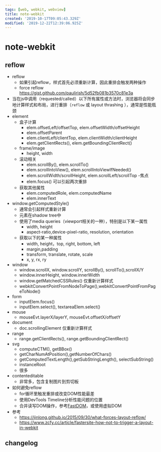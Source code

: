 ```yaml
---
tags: [web, webkit, webview]
title: note-webkit
created: '2019-10-17T09:05:43.329Z'
modified: '2019-12-22T12:39:06.925Z'
---
```


# note-webkit


## reflow
- reflow
    - 如果引起reflow，样式首先必须重新计算，因此重排会触发两种操作
    - force reflow https://gist.github.com/paulirish/5d52fb081b3570c81e3a
- 当在js中调用（requested/called）以下所有属性或方法时，浏览器将会同步地计算样式和布局，进行重排（`reflow` 或 layout thrashing ），通常是性能瓶颈
- element
    - 盒子计算
        - elem.offsetLeft/offsetTop, elem.offsetWidth/offsetHeight
        - elem.offsetParent
        - elem.clientLeft/clientTop, elem.clientWidth/clientHeight
        - elem.getClientRects(), elem.getBoundingClientRect()
    - frame/image
        - height, width
    - 滚动相关
        - elem.scrollBy(), elem.scrollTo()
        - elem.scrollIntoView(), elem.scrollIntoViewIfNeeded()
        - elem.scrollWidth/scrollHeight, elem.scrollLeft/scrollTop
    -焦点
        - elem.focus() 可以引起两次重排
    - 获取其他属性
        - elem.computedRole, elem.computedName
        - elem.innerText
- window.getComputedStyle()
    - 通常会引起样式重新计算
    - 元素在shadow tree中
    - 使用了media queries（viewport相关的一种），特别是以下某一属性
        - width, height
        - aspect-ratio,device-pixel-ratio, resolution, orientation
    - 获取以下的某一种属性
        - width, height，top, right, bottom, left
        - margin,padding
        - transform, translate, rotate, scale
        - x, y, rx, ry
- window
    - window.scrollX, window.scrollY, scrollBy(), scrollTo(),scrollX/Y
    - window.innerHeight, window.innerWidth
    - window.getMatchedCSSRules() 仅重新计算样式
    - webkitConvertPointFromNodeToPage(),webkitConvertPointFromPageToNode()
- form
    - inputElem.focus()
    - inputElem.select(), textareaElem.select()
- mouse
    - mouseEvt.layerX/layerY, mouseEvt.offsetX/offsetY
- document
    - doc.scrollingElement 仅重新计算样式
- range
    - range.getClientRects(), range.getBoundingClientRect()
- svg
    - computeCTM(), getBBox()
    - getCharNumAtPosition(),getNumberOfChars()
    - getComputedTextLength(),getSubStringLength(), selectSubString()
    - instanceRoot
    - 很多
- contenteditable
    - 非常多，包含复制图片到剪切板
- 如何避免reflow
    - for循环里触发重排或改变DOM性能最差
    - 使用DevTools Timeline分析性能问题的位置
    - 合并读写DOM操作，参考[FastDOM](https://github.com/wilsonpage/fastdom)，或使用虚拟DOM
- 参考
    - https://jinlong.github.io/2015/09/30/what-forces-layout-reflow/
    - https://www.zcfy.cc/article/fastersite-how-not-to-trigger-a-layout-in-webkit

## changelog

